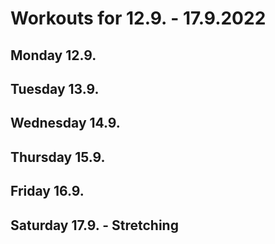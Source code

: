 # Workouts for 12.9. - 17.9.2022

## Monday 12.9.

## Tuesday 13.9.

## Wednesday 14.9.

## Thursday 15.9.

## Friday 16.9.

## Saturday 17.9. - Stretching
